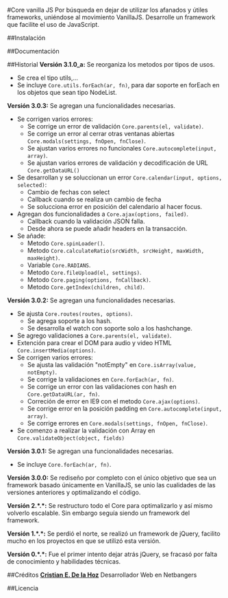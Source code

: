 #Core vanilla JS
Por búsqueda en dejar de utilizar los afanados y útiles frameworks, uniéndose al movimiento VanillaJS. Desarrolle un framework que facilite el uso de JavaScript.

##Instalación

##Documentación

##Historial
__Versión 3.1.0_a:__ Se reorganiza los metodos por tipos de usos.
-	Se crea el tipo utils,...
-	Se incluye `Core.utils.forEach(ar, fn)`, para dar soporte en forEach en los objetos que sean tipo NodeList.

__Versión 3.0.3:__ Se agregan una funcionalidades necesarias.
-	Se corrigen varios errores:
	-	Se corrige un error de validación `Core.parents(el, validate)`.
	-	Se corrige un error al cerrar otras ventanas abiertas `Core.modals(settings, fnOpen, fnClose)`.
	-	Se ajustan varios errores no funcionales `Core.autocomplete(input, array)`.
	-	Se ajustan varios errores de validación y decodificación de URL `Core.getDataURL()`
-	Se desarrollan y se soluccionan un error `Core.calendar(input, options, selected)`:
	-	Cambio de fechas con select
	-	Callback cuando se realiza un cambio de fecha
	-	Se solucciona error en posición del calendario al hacer focus.
-	Agregan dos funcionalidades a `Core.ajax(options, failed)`.
	-	Callback cuando la validación JSON falla.
	-	Desde ahora se puede añadir headers en la transacción.
-	Se añade:
	-	Metodo `Core.spinLoader()`.
	-	Metodo `Core.calculateRatio(srcWidth, srcHeight, maxWidth, maxHeight)`.
	-	Variable `Core.RADIANS`.
	-	Metodo `Core.fileUpload(el, settings)`.
	-	Metodo `Core.paging(options, fnCallback)`.
	-	Metodo `Core.getIndex(children, child)`.

__Versión 3.0.2:__ Se agregan una funcionalidades necesarias.
-	Se ajusta `Core.routes(routes, options)`.
	-	Se agrega soporte a los hash.
	-	Se desarrolla el watch con soporte solo a los hashchange.
-	Se agrego validaciones a `Core.parents(el, validate)`.
-	Extención para crear el DOM para audio y video HTML `Core.insertMedia(options)`.
-	Se corrigen varios errores:
	-	Se ajusta las validación "notEmpty" en `Core.isArray(value, notEmpty)`.
	-	Se corrige la validaciones en `Core.forEach(ar, fn)`.
	-	Se corrige un error con las validaciones con hash en `Core.getDataURL(ar, fn)`.
	-	Correción de error en IE9 con el metodo `Core.ajax(options)`.
	-	Se corrige error en la posición padding en `Core.autocomplete(input, array)`.
	-	Se corrige errores en `Core.modals(settings, fnOpen, fnClose)`.
-	Se comenzo a realizar la validación con Array en `Core.validateObject(object, fields)`

__Versión 3.0.1:__ Se agregan una funcionalidades necesarias.
-	Se incluye `Core.forEach(ar, fn)`.

__Versión 3.0.0:__ Se rediseño por completo con el único objetivo que sea un framework basado únicamente en VanillaJS, se unio las cualidades de las versiones anteriores y optimalizando el código.

__Versión 2.\*.\*:__ Se restructuro todo el Core para optimalizarlo y así mismo volverlo escalable. Sin embargo seguía siendo un framework del framework.

__Versión 1.\*.\*:__ Se perdió el norte, se realizó un framework de jQuery, facilito mucho en los proyectos en que se utilizó esta versión.

__Versión 0.\*.\*:__ Fue el primer intento dejar atrás jQuery, se fracasó por falta de conocimiento y habilidades técnicas.

##Créditos
__[Cristian E. De la Hoz](mailto:me@yocristian.com)__ Desarrollador Web en Netbangers

##Licencia